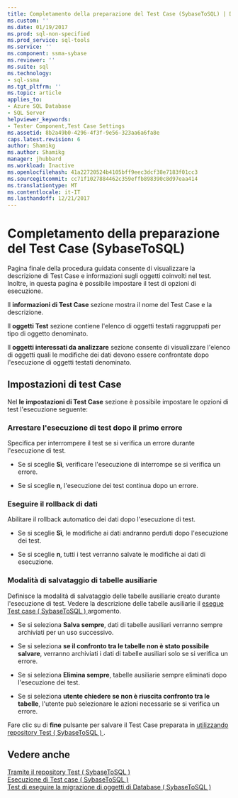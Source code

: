 ```yaml
---
title: Completamento della preparazione del Test Case (SybaseToSQL) | Documenti Microsoft
ms.custom: ''
ms.date: 01/19/2017
ms.prod: sql-non-specified
ms.prod_service: sql-tools
ms.service: ''
ms.component: ssma-sybase
ms.reviewer: ''
ms.suite: sql
ms.technology:
- sql-ssma
ms.tgt_pltfrm: ''
ms.topic: article
applies_to:
- Azure SQL Database
- SQL Server
helpviewer_keywords:
- Tester Component,Test Case Settings
ms.assetid: 8b2a49b0-4296-4f3f-9e56-323aa6a6fa8e
caps.latest.revision: 6
author: Shamikg
ms.author: Shamikg
manager: jhubbard
ms.workload: Inactive
ms.openlocfilehash: 41a22720524b4105bff9eec3dcf38e7183f01cc3
ms.sourcegitcommit: cc71f1027884462c359effb898390c8d97eaa414
ms.translationtype: MT
ms.contentlocale: it-IT
ms.lasthandoff: 12/21/2017
---
```

# <a name="finishing-test-case-preparation-sybasetosql"></a>Completamento della preparazione del Test Case (SybaseToSQL)
Pagina finale della procedura guidata consente di visualizzare la descrizione di Test Case e informazioni sugli oggetti coinvolti nel test. Inoltre, in questa pagina è possibile impostare il test di opzioni di esecuzione.  
  
Il **informazioni di Test Case** sezione mostra il nome del Test Case e la descrizione.  
  
Il **oggetti Test** sezione contiene l'elenco di oggetti testati raggruppati per tipo di oggetto denominato.  
  
Il **oggetti interessati da analizzare** sezione consente di visualizzare l'elenco di oggetti quali le modifiche dei dati devono essere confrontate dopo l'esecuzione di oggetti testati denominato.  
  
## <a name="test-case-settings"></a>Impostazioni di test Case  
Nel **le impostazioni di Test Case** sezione è possibile impostare le opzioni di test l'esecuzione seguente:  
  
### <a name="stop-test-execution-after-first-failure"></a>Arrestare l'esecuzione di test dopo il primo errore  
Specifica per interrompere il test se si verifica un errore durante l'esecuzione di test.  
  
-   Se si sceglie **Sì**, verificare l'esecuzione di interrompe se si verifica un errore.  
  
-   Se si sceglie **n**, l'esecuzione dei test continua dopo un errore.  
  
### <a name="perform-data-rollback"></a>Eseguire il rollback di dati  
Abilitare il rollback automatico dei dati dopo l'esecuzione di test.  
  
-   Se si sceglie **Sì**, le modifiche ai dati andranno perduti dopo l'esecuzione dei test.  
  
-   Se si sceglie **n**, tutti i test verranno salvate le modifiche ai dati di esecuzione.  
  
### <a name="auxiliary-tables-saving-mode"></a>Modalità di salvataggio di tabelle ausiliarie  
Definisce la modalità di salvataggio delle tabelle ausiliarie creato durante l'esecuzione di test. Vedere la descrizione delle tabelle ausiliarie il [esegue Test case &#40; SybaseToSQL &#41; ](../../ssma/sybase/running-test-cases-sybasetosql.md) argomento.  
  
-   Se si seleziona **Salva sempre**, dati di tabelle ausiliari verranno sempre archiviati per un uso successivo.  
  
-   Se si seleziona **se il confronto tra le tabelle non è stato possibile salvare**, verranno archiviati i dati di tabelle ausiliari solo se si verifica un errore.  
  
-   Se si seleziona **Elimina sempre**, tabelle ausiliarie sempre eliminati dopo l'esecuzione dei test.  
  
-   Se si seleziona **utente chiedere se non è riuscita confronto tra le tabelle**, l'utente può selezionare le azioni necessarie se si verifica un errore.  
  
Fare clic su di **fine** pulsante per salvare il Test Case preparata in [utilizzando repository Test &#40; SybaseToSQL &#41; ](../../ssma/sybase/using-test-repositories-sybasetosql.md).  
  
## <a name="see-also"></a>Vedere anche  
[Tramite il repository Test &#40; SybaseToSQL &#41;](../../ssma/sybase/using-test-repositories-sybasetosql.md)  
[Esecuzione di Test case &#40; SybaseToSQL &#41;](../../ssma/sybase/running-test-cases-sybasetosql.md)  
[Test di eseguire la migrazione di oggetti di Database &#40; SybaseToSQL &#41;](../../ssma/sybase/testing-migrated-database-objects-sybasetosql.md)  
  
